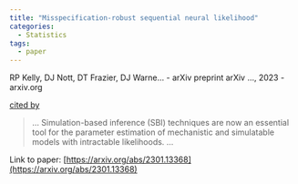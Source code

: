 ```yaml
---
title: "Misspecification-robust sequential neural likelihood"
categories:
  - Statistics
tags:
  - paper
---
```

RP Kelly, DJ Nott, DT Frazier, DJ Warne… - arXiv preprint arXiv …, 2023 - arxiv.org

[cited by](https://scholar.google.com/scholar?cites=2335772154176617664&as_sdt=5,44&sciodt=0,44&hl=en&num=20)

>… Simulation-based inference (SBI) techniques are now an essential tool for the parameter estimation of mechanistic and simulatable models with intractable likelihoods. …

Link to paper: [https://arxiv.org/abs/2301.13368](https://arxiv.org/abs/2301.13368)
